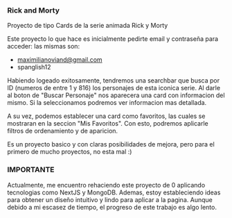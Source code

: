 ### Rick and Morty
Proyecto de tipo Cards de la serie animada Rick y Morty

Este proyecto lo que hace es inicialmente pedirte email y contraseña para acceder: las mismas son:
- maximilianoviand@gmail.com
- spanglish12

Habiendo logeado exitosamente, tendremos una searchbar que busca por ID (numeros de entre 1 y 816) los personajes de esta iconica serie. Al darle al boton de "Buscar Personaje" nos aparecera una card con informacion del mismo. Si la seleccionamos podremos ver informacion mas detallada.

A su vez, podemos establecer una card como favoritos, las cuales se mostraran en la seccion "Mis Favoritos". Con esto, podremos aplicarle filtros de ordenamiento y de aparicion.

Es un proyecto basico y con claras posibilidades de mejora, pero para el primero de mucho proyectos, no esta mal :)


### IMPORTANTE
Actualmente, me encuentro rehaciendo este proyecto de 0 aplicando tecnologias como NextJS y MongoDB. Ademas, estoy estableciendo ideas para obtener un diseño intuitivo y lindo para aplicar a la pagina.
Aunque debido a mi escasez de tiempo, el progreso de este trabajo es algo lento.
